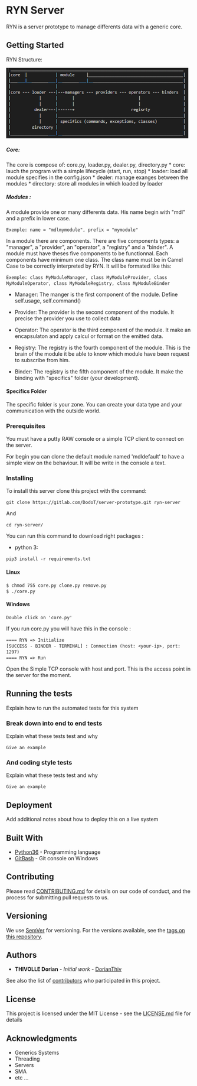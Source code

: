 # RYN Server

RYN is a server prototype to manage differents data with a generic core.

## Getting Started

RYN Structure:

![alt text](./util/img/RYNstruct.PNG)

##### Core:
The core is compose of: core.py, loader.py, dealer.py, directory.py
    * core: lauch the program with a simple lifecycle (start, run, stop)
    * loader: load all module specifies in the config.json
    * dealer: manage exanges between the modules
    * directory: store all modules in which loaded by loader 

##### Modules : 
A module provide one or many differents data. His name begin with "mdl" and a prefix in lower case.

```
Exemple: name = "mdlmymodule", prefix = "mymodule"
```

In a module there are components.
There are five components types: a "manager", a "provider", an "operator", a "registry" and a "binder".
A module must have theses five components to be functionnal.
Each components have minimum one class. 
The class name must be in Camel Case to be correctly interpreted by RYN.
It will be formated like this:

```
Exemple: class MyModuleManager, class MyModuleProvider, class MyModuleOperator, class MyModuleRegistry, class MyModuleBinder
```

* Manager:
The manger is the first component of the module.
Define self.usage, self.command() 

* Provider:
The provider is the second component of the module.
It precise the provider you use to collect data 

* Operator:
The operator is the third component of the module.
It make an encapsulaton and apply calcul or format on the emitted data.

* Registry:
The registry is the fourth component of the module.
This is the brain of the module it be able to know which module have been request to subscribe from him.

* Binder:
The registry is the fifth component of the module.
It make the binding with "specifics" folder (your development).

#### Specifics Folder

The specific folder is your zone. You can create your data type and your communication with the outside world.

### Prerequisites

You must have a putty RAW console or a simple TCP client to connect on the server.

For begin you can clone the default module named 'mdldefault' to have a simple view on the behaviour.
It will be write in the console a text. 

### Installing

To install this server clone this project with the command: 

```
git clone https://gitlab.com/DodoT/server-prototype.git ryn-server
```

And 

```
cd ryn-server/
```

You can run this command to download right packages :

- python 3:
```
pip3 install -r requirements.txt
```

#### Linux

```
$ chmod 755 core.py clone.py remove.py
$ ./core.py
```

#### Windows

```
Double click on 'core.py'
```

If you run core.py you will have this in the console :

```
==== RYN => Initialize
[SUCCESS - BINDER - TERMINAL] : Connection (host: <your-ip>, port: 1297)
==== RYN => Run
```

Open the Simple TCP console with host and port.
This is the access point in the server for the moment.


## Running the tests

Explain how to run the automated tests for this system

### Break down into end to end tests

Explain what these tests test and why

```
Give an example
```

### And coding style tests

Explain what these tests test and why

```
Give an example
```

## Deployment

Add additional notes about how to deploy this on a live system

## Built With

* [Python36](https://www.python.org/downloads/) - Programming language
* [GitBash](http://gitforwindows.org/) - Git console on Windows

## Contributing

Please read [CONTRIBUTING.md](https://gist.github.com/PurpleBooth/b24679402957c63ec426) for details on our code of conduct, and the process for submitting pull requests to us.

## Versioning

We use [SemVer](http://semver.org/) for versioning. For the versions available, see the [tags on this repository](https://github.com/your/project/tags). 

## Authors

* **THIVOLLE Dorian** - *Initial work* - [DorianThiv](https://github.com/DorianThiv)

See also the list of [contributors](https://github.com/your/project/contributors) who participated in this project.

## License

This project is licensed under the MIT License - see the [LICENSE.md](LICENSE.md) file for details

## Acknowledgments

* Generics Systems
* Threading
* Servers
* SMA
* etc ...


